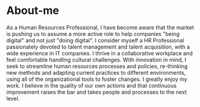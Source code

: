 # About-me
As a Human Resources Professional, I have become aware that the market is pushing us to assume a more active role to help companies "being digital" and not just "doing digital".  I consider myself a HR Professional passionately devoted to talent management and talent acquisition, with a wide experience in IT companies. I thrive in a collaborative workplace and feel comfortable handling cultural challenges.  With innovation in mind, I seek to streamline human resources processes and policies, re-thinking new methods and adapting current practices to different environments, using all of the organizational tools to foster changes.  I greatly enjoy my work. I believe in the quality of our own actions and that continuous improvement raises the bar and takes people and processes to the next level. 
